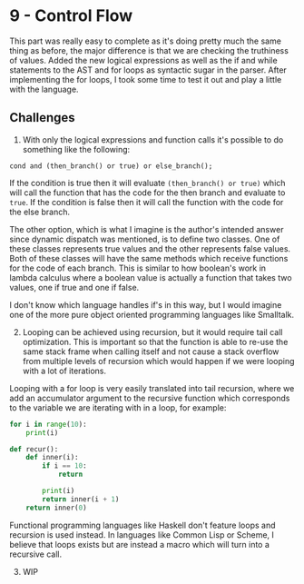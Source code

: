 # 9 - Control Flow

This part was really easy to complete as it's doing pretty much the same thing as before, the major difference is that we are checking the truthiness of values. Added the new logical expressions as well as the if and while statements to the AST and for loops as syntactic sugar in the parser. After implementing the for loops, I took some time to test it out and play a little with the language.

## Challenges

1. With only the logical expressions and function calls it's possible to do something like the following:
```
cond and (then_branch() or true) or else_branch();
```

If the condition is true then it will evaluate `(then_branch() or true)` which will call the function that has the code for the then branch and evaluate to `true`.
If the condition is false then it will call the function with the code for the else branch.

The other option, which is what I imagine is the author's intended answer since dynamic dispatch was mentioned, is to define two classes. One of these classes represents true values and the other represents false values. Both of these classes will have the same methods which receive functions for the code of each branch. This is similar to how boolean's work in lambda calculus where a boolean value is actually a function that takes two values, one if true and one if false. 

I don't know which language handles if's in this way, but I would imagine one of the more pure object oriented programming languages like Smalltalk.

2. Looping can be achieved using recursion, but it would require tail call optimization. This is important so that the function is able to re-use the same stack frame when calling itself and not cause a stack overflow from multiple levels of recursion which would happen if we were looping with a lot of iterations.

Looping with a for loop is very easily translated into tail recursion, where we add an accumulator argument to the recursive function which corresponds to the variable we are iterating with in a loop, for example:

```python
for i in range(10):
    print(i)

def recur():
    def inner(i):
        if i == 10:
            return

        print(i)
        return inner(i + 1)
    return inner(0)
```

Functional programming languages like Haskell don't feature loops and recursion is used instead. In languages like Common Lisp or Scheme, I believe that loops exists but are instead a macro which will turn into a recursive call.

3. WIP

<!-- The code for this challenge can be found [here](https://github.com/EdSwordsmith/crafting_interpreters/tree/8_unit_vars). -->
